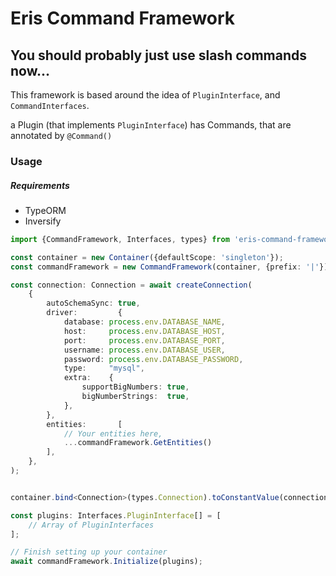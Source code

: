 # Eris Command Framework

## You should probably just use slash commands now...

This framework is based around the idea of `PluginInterface`, and `CommandInterfaces`.

a Plugin (that implements `PluginInterface`) has Commands, that are annotated by `@Command()`

### Usage

##### Requirements

* TypeORM
* Inversify

```typescript
import {CommandFramework, Interfaces, types} from 'eris-command-framework';

const container = new Container({defaultScope: 'singleton'});
const commandFramework = new CommandFramework(container, {prefix: '|'}); // Prefix is required

const connection: Connection = await createConnection(
    {
        autoSchemaSync: true,
        driver:         {
            database: process.env.DATABASE_NAME,
            host:     process.env.DATABASE_HOST,
            port:     process.env.DATABASE_PORT,
            username: process.env.DATABASE_USER,
            password: process.env.DATABASE_PASSWORD,
            type:     "mysql",
            extra:    {
                supportBigNumbers: true,
                bigNumberStrings:  true,
            },
        },
        entities:       [
            // Your entities here,
            ...commandFramework.GetEntities()
        ],
    },
);


container.bind<Connection>(types.Connection).toConstantValue(connection);

const plugins: Interfaces.PluginInterface[] = [
    // Array of PluginInterfaces
];

// Finish setting up your container
await commandFramework.Initialize(plugins);
```
